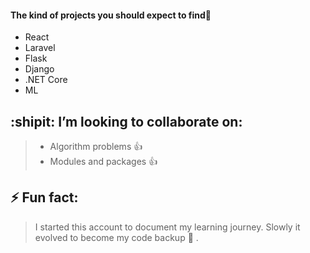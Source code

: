 #### The kind of projects you should expect to find🚀
- React 
- Laravel
- Flask
- Django
- .NET Core
- ML

## **:shipit: I’m looking to collaborate on:**
> - Algorithm problems :+1:
> - Modules and packages  :+1:

## **⚡ Fun fact:**
>I started this account to document my learning journey. Slowly it evolved to become my code backup :smiling_face_with_tear: .

<!--
**iddle254/iddle254** is a ✨ _special_ ✨ repository because its `README.md` (this file) appears on your GitHub profile.

Here are some ideas to get you started:

- 🔭 I’m currently working on ...
- 🌱 I’m currently learning ...
- 👯 I’m looking to collaborate on ...
- 🤔 I’m looking for help with ...
- 💬 Ask me about ...
- 📫 How to reach me: ...
- 😄 Pronouns: ...
- ⚡ Fun fact: ...
-->
